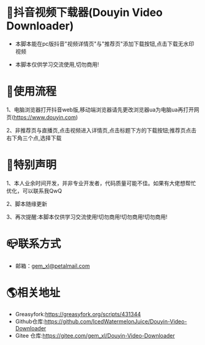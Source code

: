 # 🎯抖音视频下载器(Douyin Video Downloader)
* 本脚本能在pc版抖音"视频详情页"与"推荐页"添加下载按钮,点击下载无水印视频

* 本脚本仅供学习交流使用,切勿商用!

# 📖使用流程
1、电脑浏览器打开抖音web版,移动端浏览器请先更改浏览器ua为电脑ua再打开网页(https://www.douyin.com)

2、非推荐页与直播页,点击视频进入详情页,点击标题下方的下载按钮;推荐页点击右下角三个点,选择下载

# 🔔特别声明
1、本人业余时间开发，并非专业开发者，代码质量可能不佳。如果有大佬想帮忙优化，可以联系我QwQ

2、脚本随缘更新

3、再次提醒:本脚本仅供学习交流使用!切勿商用!切勿商用!切勿商用!

# 📪联系方式
* 邮箱：gem_xl@petalmail.com

# 🌎相关地址
* Greasyfork:https://greasyfork.org/scripts/431344
* Github仓库:https://github.com/IcedWatermelonJuice/Douyin-Video-Downloader
* Gitee 仓库:https://gitee.com/gem_xl/Douyin-Video-Downloader
